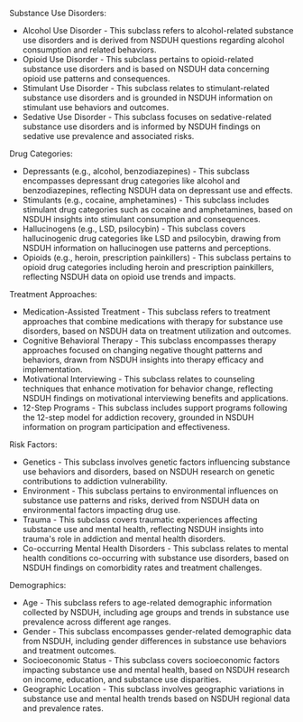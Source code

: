 Substance Use Disorders:
- Alcohol Use Disorder - This subclass refers to alcohol-related substance use disorders and is derived from NSDUH questions regarding alcohol consumption and related behaviors.
- Opioid Use Disorder - This subclass pertains to opioid-related substance use disorders and is based on NSDUH data concerning opioid use patterns and consequences.
- Stimulant Use Disorder - This subclass relates to stimulant-related substance use disorders and is grounded in NSDUH information on stimulant use behaviors and outcomes.
- Sedative Use Disorder - This subclass focuses on sedative-related substance use disorders and is informed by NSDUH findings on sedative use prevalence and associated risks.

Drug Categories:
- Depressants (e.g., alcohol, benzodiazepines) - This subclass encompasses depressant drug categories like alcohol and benzodiazepines, reflecting NSDUH data on depressant use and effects.
- Stimulants (e.g., cocaine, amphetamines) - This subclass includes stimulant drug categories such as cocaine and amphetamines, based on NSDUH insights into stimulant consumption and consequences.
- Hallucinogens (e.g., LSD, psilocybin) - This subclass covers hallucinogenic drug categories like LSD and psilocybin, drawing from NSDUH information on hallucinogen use patterns and perceptions.
- Opioids (e.g., heroin, prescription painkillers) - This subclass pertains to opioid drug categories including heroin and prescription painkillers, reflecting NSDUH data on opioid use trends and impacts.

Treatment Approaches:
- Medication-Assisted Treatment - This subclass refers to treatment approaches that combine medications with therapy for substance use disorders, based on NSDUH data on treatment utilization and outcomes.
- Cognitive Behavioral Therapy - This subclass encompasses therapy approaches focused on changing negative thought patterns and behaviors, drawn from NSDUH insights into therapy efficacy and implementation.
- Motivational Interviewing - This subclass relates to counseling techniques that enhance motivation for behavior change, reflecting NSDUH findings on motivational interviewing benefits and applications.
- 12-Step Programs - This subclass includes support programs following the 12-step model for addiction recovery, grounded in NSDUH information on program participation and effectiveness.

Risk Factors:
- Genetics - This subclass involves genetic factors influencing substance use behaviors and disorders, based on NSDUH research on genetic contributions to addiction vulnerability.
- Environment - This subclass pertains to environmental influences on substance use patterns and risks, derived from NSDUH data on environmental factors impacting drug use.
- Trauma - This subclass covers traumatic experiences affecting substance use and mental health, reflecting NSDUH insights into trauma's role in addiction and mental health disorders.
- Co-occurring Mental Health Disorders - This subclass relates to mental health conditions co-occurring with substance use disorders, based on NSDUH findings on comorbidity rates and treatment challenges.

Demographics:
- Age - This subclass refers to age-related demographic information collected by NSDUH, including age groups and trends in substance use prevalence across different age ranges.
- Gender - This subclass encompasses gender-related demographic data from NSDUH, including gender differences in substance use behaviors and treatment outcomes.
- Socioeconomic Status - This subclass covers socioeconomic factors impacting substance use and mental health, based on NSDUH research on income, education, and substance use disparities.
- Geographic Location - This subclass involves geographic variations in substance use and mental health trends based on NSDUH regional data and prevalence rates.